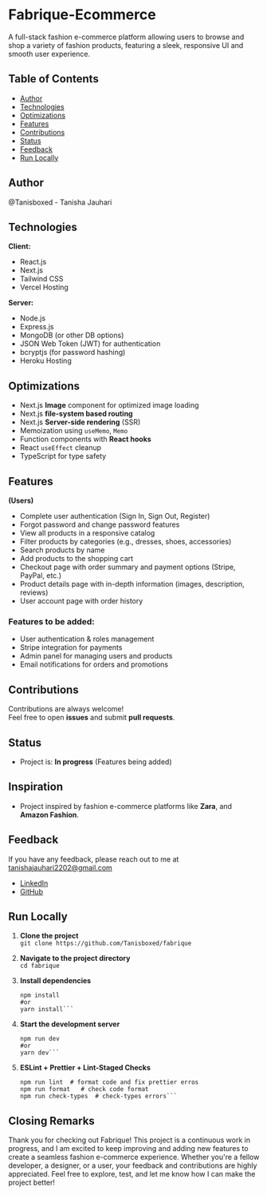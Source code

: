 # Fabrique-Ecommerce
A full-stack fashion e-commerce platform allowing users to browse and shop a variety of fashion products, featuring a sleek, responsive UI and smooth user experience.

## Table of Contents

- [Author](#author)
- [Technologies](#technologies)
- [Optimizations](#Optimizations)
- [Features](#features)
- [Contributions](#contributions)
- [Status](#status)
- [Feedback](#feedback)
- [Run Locally](#run-locally)

## Author
@Tanisboxed - Tanisha Jauhari

## Technologies
**Client:**
- React.js
- Next.js
- Tailwind CSS
- Vercel Hosting

**Server:**
- Node.js
- Express.js
- MongoDB (or other DB options)
- JSON Web Token (JWT) for authentication
- bcryptjs (for password hashing)
- Heroku Hosting

## Optimizations

- Next.js **Image** component for optimized image loading
- Next.js **file-system based routing**
- Next.js **Server-side rendering** (SSR)
- Memoization using `useMemo`, `Memo`
- Function components with **React hooks**
- React `useEffect` cleanup
- TypeScript for type safety

## Features

**(Users)**  
- Complete user authentication (Sign In, Sign Out, Register)
- Forgot password and change password features
- View all products in a responsive catalog
- Filter products by categories (e.g., dresses, shoes, accessories)
- Search products by name
- Add products to the shopping cart
- Checkout page with order summary and payment options (Stripe, PayPal, etc.)
- Product details page with in-depth information (images, description, reviews)
- User account page with order history

### Features to be added:
- User authentication & roles management
- Stripe integration for payments
- Admin panel for managing users and products
- Email notifications for orders and promotions


## Contributions
Contributions are always welcome!  
Feel free to open **issues** and submit **pull requests**.


## Status
- Project is: **In progress** (Features being added)


## Inspiration
- Project inspired by fashion e-commerce platforms like **Zara**, and **Amazon Fashion**.

## Feedback
If you have any feedback, please reach out to me at tanishajauhari2202@gmail.com

- [LinkedIn](www.linkedin.com/in/tanishaj-in)
- [GitHub](https://github.com/Tanisboxed)

## Run Locally

1. **Clone the project**  
   ```git clone https://github.com/Tanisboxed/fabrique```

2. **Navigate to the project directory**  
   ```cd fabrique```

3. **Install dependencies**  
   ```
   npm install
   #or
   yarn install```

5. **Start the development server**  
   ```
   npm run dev 
   #or  
   yarn dev```

6. **ESLint + Prettier + Lint-Staged Checks**  
   ```
   npm run lint  # format code and fix prettier erros
   npm run format   # check code format
   npm run check-types  # check-types errors```

## Closing Remarks
Thank you for checking out Fabrique! This project is a continuous work in progress, and I am excited to keep improving and adding new features to create a seamless fashion e-commerce experience. Whether you're a fellow developer, a designer, or a user, your feedback and contributions are highly appreciated. Feel free to explore, test, and let me know how I can make the project better!
